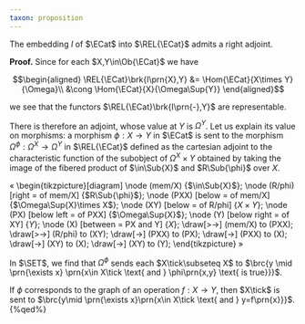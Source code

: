 ```yaml
---
taxon: proposition
---
```


The embedding $I$ of $\ECat$ into $\REL{\ECat}$ admits a right adjoint.

**Proof.**
Since for each $X,Y\in\Ob{\ECat}$ we have

$$\begin{aligned}
\REL{\ECat}\brk{I\prn{X},Y} &= \Hom{\ECat}{X\times Y}{\Omega}\\
 &\cong \Hom{\ECat}{X}{\Omega\Sup{Y}}
\end{aligned}$$

we see that the functors $\REL{\ECat}\brk{I\prn{-},Y}$ are representable.

There is therefore an adjoint, whose value at $Y$ is $\Omega^Y$. Let us explain its value on morphisms: a morphism $\phi:X\to Y$ in $\ECat$ is sent to the morphism $\Omega^\phi:\Omega^X\to \Omega^Y$ in $\REL{\ECat}$ defined as the cartesian adjoint to the characteristic function of the subobject of $\Omega^X\times Y$ obtained by taking the image of the fibered product of $\in\Sub{X}$ and $R\Sub{\phi}$ over $X$.

«
\begin{tikzpicture}[diagram]
\node (mem/X) {$\in\Sub{X}$};
\node (R/phi) [right = of mem/X] {$R\Sub{\phi}$};
\node (PXX) [below = of mem/X] {$\Omega\Sup{X}\times X$};
\node (XY) [below = of R/phi] {$X\times Y$};
\node (PX) [below left = of PXX] {$\Omega\Sup{X}$};
\node (Y) [below right = of XY] {$Y$};
\node (X) [between = PX and Y] {$X$};
\draw[>->] (mem/X) to (PXX);
\draw[>->] (R/phi) to (XY);
\draw[->] (PXX) to (PX);
\draw[->] (PXX) to (X);
\draw[->] (XY) to (X);
\draw[->] (XY) to (Y);
\end{tikzpicture}
»

In $\SET$, we find that $\Omega^\phi$ sends each $X\tick\subseteq X$ to $\brc{y
\mid \prn{\exists x} \prn{x\in X\tick \text{ and } \phi\prn{x,y} \text{ is
true}}}$.

If $\phi$ corresponds to the graph of an operation $f:X\to Y$, then $X\tick$ is
sent to $\brc{y\mid \prn{\exists x}\prn{x\in X\tick \text{ and } y=f\prn{x}}}$.
{%qed%}

